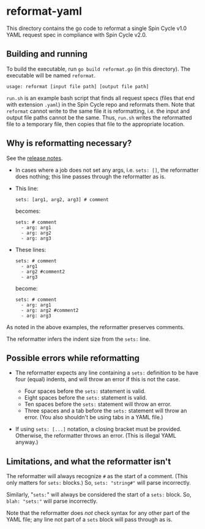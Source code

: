 # reformat-yaml

This directory contains the go code to reformat a single Spin Cycle v1.0 YAML request spec in compliance with Spin Cycle v2.0.

## Building and running

To build the executable, run `go build reformat.go` (in this directory). The executable will be named `reformat`.

```
usage: reformat [input file path] [output file path]
```

`run.sh` is an example bash script that finds all request specs (files that end with extension `.yaml`) in the Spin Cycle repo and reformats them. Note that `reformat` cannot write to the same file it is reformatting, i.e. the input and output file paths cannot be the same. Thus, `run.sh` writes the reformatted file to a temporary file, then copies that file to the appropriate location.

## Why is reformatting necessary?

See the [release notes](https://square.github.io/spincycle/release-notes).


* In cases where a job does not set any args, i.e. `sets: []`, the reformatter does nothing; this line passes through the reformatter as is.

* This line:
  ```
  sets: [arg1, arg2, arg3] # comment
  ```
  becomes:
  ```
  sets: # comment
    - arg: arg1
    - arg: arg2
    - arg: arg3
   ```

* These lines:
  ```
  sets: # comment
    - arg1
    - arg2 #comment2
    - arg3
  ```
  become:
  ```
  sets: # comment
    - arg: arg1
    - arg: arg2 #comment2
    - arg: arg3
   ```

As noted in the above examples, the reformatter preserves comments.

The reformatter infers the indent size from the `sets:` line.

## Possible errors while reformatting

* The reformatter expects any line containing a `sets:` definition to be have four (equal) indents, and will throw an error if this is not the case.
  * Four spaces before the `sets:` statement is valid.
  * Eight spaces before the `sets:` statement is valid.
  * Ten spaces before the `sets:` statement will throw an error.
  * Three spaces and a tab before the `sets:` statement will throw an error. (You also shouldn't be using tabs in a YAML file.)

* If using `sets: [...]` notation, a closing bracket must be provided. Otherwise, the reformatter throws an error. (This is illegal YAML anyway.)

## Limitations, and what the reformatter isn't

The reformatter will always recognize `#` as the start of a comment. (This only matters for `sets:` blocks.) So, `sets: "string#"` will parse incorrectly.

Similarly, "`sets:`" will always be considered the start of a `sets:` block. So, `blah: "sets:"` will parse incorrectly.

Note that the reformatter does _not_ check syntax for any other part of the YAML file; any line not part of a `sets` block will pass through as is.
